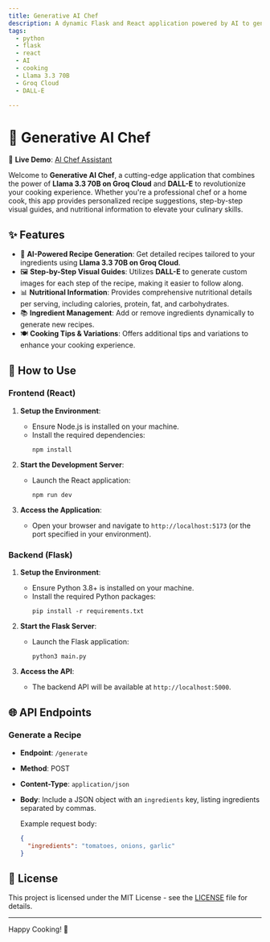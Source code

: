 ```yaml
---
title: Generative AI Chef
description: A dynamic Flask and React application powered by AI to generate recipes, provide step-by-step visual guides, and offer nutritional information.
tags:
  - python
  - flask
  - react
  - AI
  - cooking
  - Llama 3.3 70B
  - Groq Cloud
  - DALL-E

---
```


# 🍳 Generative AI Chef

🔗 **Live Demo**: [AI Chef Assistant](https://ai-chef-assistant.netlify.app/)

Welcome to **Generative AI Chef**, a cutting-edge application that combines the power of **Llama 3.3 70B on Groq Cloud** and **DALL-E** to revolutionize your cooking experience. Whether you're a professional chef or a home cook, this app provides personalized recipe suggestions, step-by-step visual guides, and nutritional information to elevate your culinary skills.

## ✨ Features

- 🤖 **AI-Powered Recipe Generation**: Get detailed recipes tailored to your ingredients using **Llama 3.3 70B on Groq Cloud**.
- 🖼️ **Step-by-Step Visual Guides**: Utilizes **DALL-E** to generate custom images for each step of the recipe, making it easier to follow along.
- 📊 **Nutritional Information**: Provides comprehensive nutritional details per serving, including calories, protein, fat, and carbohydrates.
- 📚 **Ingredient Management**: Add or remove ingredients dynamically to generate new recipes.
- 🍽️ **Cooking Tips & Variations**: Offers additional tips and variations to enhance your cooking experience.

## 🚀 How to Use

### Frontend (React)

1. **Setup the Environment**:
   - Ensure Node.js is installed on your machine.
   - Install the required dependencies:
     ```
     npm install
     ```

2. **Start the Development Server**:
   - Launch the React application:
     ```
     npm run dev
     ```

3. **Access the Application**:
   - Open your browser and navigate to `http://localhost:5173` (or the port specified in your environment).

### Backend (Flask)

1. **Setup the Environment**:
   - Ensure Python 3.8+ is installed on your machine.
   - Install the required Python packages:
     ```
     pip install -r requirements.txt
     ```

2. **Start the Flask Server**:
   - Launch the Flask application:
     ```
     python3 main.py
     ```

3. **Access the API**:
   - The backend API will be available at `http://localhost:5000`.

## 🌐 API Endpoints

### Generate a Recipe

- **Endpoint**: `/generate`
- **Method**: POST
- **Content-Type**: `application/json`
- **Body**: Include a JSON object with an `ingredients` key, listing ingredients separated by commas.

  Example request body:
  ```json
  {
    "ingredients": "tomatoes, onions, garlic"
  }

## 📝 License

This project is licensed under the MIT License - see the [LICENSE](LICENSE) file for details.

---

Happy Cooking! 🌟
